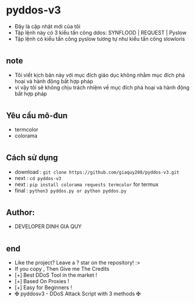 # pyddos-v3
- Đây là cập nhật mới của tôi
- Tập lệnh này có 3 kiểu tấn công ddos: SYNFLOOD | REQUEST | Pyslow
- Tập lệnh có kiểu tấn công pyslow tương tự như kiểu tấn công slowloris
#
## note
- Tôi viết kịch bản này với mục đích giáo dục không nhằm mục đích phá hoại và hành động bất hợp pháp
- vì vậy tôi sẽ không chịu trách nhiệm về mục đích phá hoại và hành động bất hợp pháp
#
## Yêu cầu mô-đun
- termcolor
- colorama 
#
## Cách sử dụng
- download : `git clone https://github.com/giaquy208/pyddos-v3.git`
- next : `cd pyddos-v3`
- next : `pip install colorama requests termcolor` for termux 
- final : `python3 pyddos.py or python pyddos.py`
#
## Author:
- DEVELOPER DINH GIA QUY
#
## end
- Like the project? Leave a ? star on the repository! :>
- If you copy , Then Give me The Credits
- [+] Best DDoS Tool in the market !
- [+] Based On Proxies !
- [+] Easy for Beginners !
- ✠ pyddosv3  - DDoS Attack Script with 3 methods ✠
